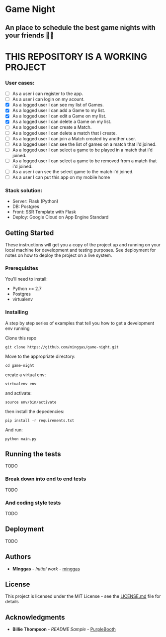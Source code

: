 # Game Night

## An place to schedule the best game nights with your friends :game_die::game_die:

# THIS REPOSITORY IS A WORKING PROJECT

### User cases:

- [ ] As a user i can register to the app.
- [ ] As a user i can login on my acount.
- [x] As a logged user I can see my list of Games.
- [x] As a logged user I can add a Game to my list.
- [x] As a logged user I can edit a Game on my list.
- [x] As a logged user I can delete a Game on my list.
- [ ] As a logged user I can create a Match.
- [ ] As a logged user I can delete a match that i create.
- [ ] As a logged user I can join a Match created by another user.
- [ ] As a logged user I can see the list of games on a match that i'd joined.
- [ ] As a logged user I can select a game to be played in a match that i'd joined.
- [ ] As a logged user I can select a game to be removed from a match that i'd joined.
- [ ] As a user i can see the select game to the match i'd joined.
- [ ] As a user I can put this app on my mobile home

### Stack solution:

- Server: Flask (Python)
- DB: Postgres
- Front: SSR Template with Flask
- Deploy: Google Cloud on App Engine Standard

## Getting Started

These instructions will get you a copy of the project up and running on your local machine for development and testing purposes. See deployment for notes on how to deploy the project on a live system.

### Prerequisites

You'll need to install:

- Python >= 2.7
- Postgres
- virtualenv

### Installing

A step by step series of examples that tell you how to get a development env running

Clone this repo

```
git clone https://github.com/minggas/game-night.git
```

Move to the appropriate directory:

```
cd game-night
```

create a virtual env:

```
virtualenv env
```

and activate:

```
source env/bin/activate
```

then install the depedencies:

```
pip install -r requirements.txt
```

And run:

```
python main.py
```

## Running the tests

TODO

### Break down into end to end tests

TODO

### And coding style tests

TODO

## Deployment

TODO

## Authors

- **MInggas** - _Initial work_ - [minggas](https://github.com/minggas)

## License

This project is licensed under the MIT License - see the [LICENSE.md](LICENSE.md) file for details

## Acknowledgments

- **Billie Thompson** - _README Sample_ - [PurpleBooth](https://github.com/PurpleBooth)
